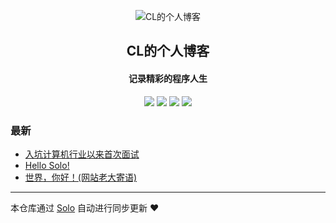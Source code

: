 <p align="center"><img alt="CL的个人博客" src="https://static.b3log.org/images/brand/solo-32.png"></p><h2 align="center">
CL的个人博客
</h2>

<h4 align="center">记录精彩的程序人生</h4>
<p align="center"><a title="CL的个人博客" target="_blank" href="https://github.com/zgj613/solo-blog"><img src="https://img.shields.io/github/last-commit/zgj613/solo-blog.svg?style=flat-square&color=FF9900"></a>
<a title="GitHub repo size in bytes" target="_blank" href="https://github.com/zgj613/solo-blog"><img src="https://img.shields.io/github/repo-size/zgj613/solo-blog.svg?style=flat-square"></a>
<a title="Solo Version" target="_blank" href="https://github.com/88250/solo/releases"><img src="https://img.shields.io/badge/solo-3.6.7-f1e05a.svg?style=flat-square&color=blueviolet"></a>
<a title="Hits" target="_blank" href="https://github.com/88250/hits"><img src="https://hits.b3log.org/zgj613/solo-blog.svg"></a></p>

### 最新

* [入坑计算机行业以来首次面试](http://blog.cl-zhang.ltd/articles/2019/12/12/1576154408548.html)
* [Hello Solo!](http://blog.cl-zhang.ltd/articles/2019/11/22/1574427962872.html)
* [世界，你好！(网站老大寄语)](http://blog.cl-zhang.ltd/hello-solo)



---

本仓库通过 [Solo](https://github.com/88250/solo) 自动进行同步更新 ❤️ 